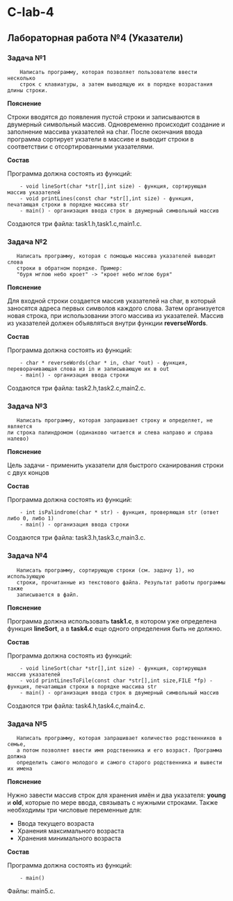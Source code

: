 # C-lab-4

## Лабораторная работа №4 (Указатели)

### Задача №1

```
    Написать программу, которая позволяет пользователю ввести несколько 
    строк с клавиатуры, а затем выводящую их в порядке возрастания длины строки.
```

**Пояснение**

Строки вводятся до появления пустой строки и записываются в двумерный
символьный массив. Одновременно происходит создание и заполнение массива
указателей на char. После окончания ввода программа сортирует укзатели в
массиве и выводит строки в соответствии с отсортированными указателями.

**Состав**

Программа должна состоять из функций:

```
    - void lineSort(char *str[],int size) - функция, сортирующая массив указателей
    - void printLines(const char *str[],int size) - функция, печатающая строки в порядке массива str
    - main() - организация ввода строк в двумерный символьный массив
```

Создаются три файла: task1.h,task1.c,main1.c.

### Задача №2

```
   Написать программу, которая с помощью массива указателей выводит слова
   строки в обратном порядке. Пример:
   "буря мглою небо кроет" -> "кроет небо мглою буря"
```

**Пояснение**

Для входной строки создается массив указателей на char, в который заносятся
адреса первых символов каждого слова. Затем организуется новая строка, при использовании этого
массива из указателей. Массив из указателей должен объявляться внутри функции **reverseWords**.

**Состав**

Программа должна состоять из функций:

```
    - char * reverseWords(char * in, char *out) - функция, переворачивающая слова из in и записывающую их в out
    - main() - организация ввода строки
```

Создаются три файла: task2.h,task2.c,main2.c.

### Задача №3

```
   Написать программу, которая запрашивает строку и определяет, не является
ли строка палиндромом (одинаково читается и слева направо и справа налево)
```

**Пояснение**

Цель задачи - применить указатели для быстрого сканирования строки с двух
концов

**Состав**

Программа должна состоять из функций:

```
    - int isPalindrome(char * str) - функция, проверяющая str (ответ либо 0, либо 1)
    - main() - организация ввода строки
```

Создаются три файла: task3.h,task3.c,main3.c.


### Задача №4

```
   Написать программу, сортирующую строки (см. задачу 1), но использующую
   строки, прочитанные из текстового файла. Результат работы программы также
   записывается в файл.
```

**Пояснение**

Программа должна использовать **task1.c**, в котором уже определена функция **lineSort**, а в **task4.c** еще одного
определения быть не должно.

**Состав**

Программа должна состоять из функций:

```
    - void lineSort(char *str[],int size) - функция, сортирующая массив указателей
    - void printLinesToFile(const char *str[],int size,FILE *fp) - функция, печатающая строки в порядке массива str
    - main() - организация ввода строк в двумерный символьный массив
```

Создаются три файла: task4.h,task4.c,main4.c.

### Задача №5

```
   Написать программу, которая запрашивает количество родственников в семье,
   а потом позволяет ввести имя родственника и его возраст. Программа должна
   определить самого молодого и самого старого родственника и вывести их имена
```

**Пояснение**

Нужно завести массив строк для хранения имён и два указателя: **young** и **old**,
которые по мере ввода, связывать с нужными строками. Также необходимы три числовые переменные для:

- Ввода текущего возраста
- Хранения максимального возраста
- Хранения минимального возраста


**Состав**

Программа должна состоять из функций:

```
    - main()
```

Файлы: main5.c.

